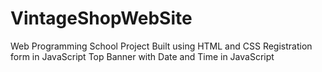 # VintageShopWebSite
Web Programming School Project
Built using HTML and CSS
Registration form in JavaScript
Top Banner with Date and Time in JavaScript
